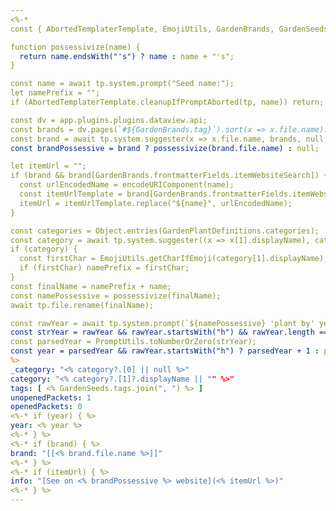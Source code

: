 ```yaml
---
<%-*
const { AbortedTemplaterTemplate, EmojiUtils, GardenBrands, GardenSeeds, GardenPlantDefinitions, PromptUtils } = await cJS();

function possessivize(name) {
  return name.endsWith("'s") ? name : name + "'s";
}

const name = await tp.system.prompt("Seed name:");
let namePrefix = "";
if (AbortedTemplaterTemplate.cleanupIfPromptAborted(tp, name)) return;

const dv = app.plugins.plugins.dataview.api;
const brands = dv.pages(`#${GardenBrands.tag}`).sort(x => x.file.name).array();
const brand = await tp.system.suggester(x => x.file.name, brands, null, `Select the brand of ${name}.`);
const brandPossessive = brand ? possessivize(brand.file.name) : null;

let itemUrl = "";
if (brand && brand[GardenBrands.frontmatterFields.itemWebsiteSearch]) {
  const urlEncodedName = encodeURIComponent(name);
  const itemUrlTemplate = brand[GardenBrands.frontmatterFields.itemWebsiteSearch];
  itemUrl = itemUrlTemplate.replace("${name}", urlEncodedName);
}

const categories = Object.entries(GardenPlantDefinitions.categories);
const category = await tp.system.suggester((x => x[1].displayName), categories, null, `Select the plant category of ${name}.`);
if (category) {
  const firstChar = EmojiUtils.getCharIfEmoji(category[1].displayName);
  if (firstChar) namePrefix = firstChar;
}
const finalName = namePrefix + name;
const namePossessive = possessivize(finalName);
await tp.file.rename(finalName);

const rawYear = await tp.system.prompt(`${namePossessive} 'plant by' year; prefix with 'h' if it's a harvest year (will assume its 'plant by' is the next year).`);
const strYear = rawYear && rawYear.startsWith("h") && rawYear.length == 5 ? rawYear.substring(1) : rawYear;
const parsedYear = PromptUtils.toNumberOrZero(strYear);
const year = parsedYear && rawYear.startsWith("h") ? parsedYear + 1 : parsedYear;
%>
_category: "<% category?.[0] || null %>"
category: "<% category?.[1]?.displayName || "" %>"
tags: [ <% GardenSeeds.tags.join(", ") %> ]
unopenedPackets: 1
openedPackets: 0
<%-* if (year) { %>
year: <% year %>
<%-* } %>
<%-* if (brand) { %>
brand: "[[<% brand.file.name %>]]"
<%-* } %>
<%-* if (itemUrl) { %>
info: "[See on <% brandPossessive %> website](<% itemUrl %>)"
<%-* } %>
---
```

